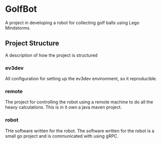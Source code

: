# GolfBot
A project in developing a robot for collecting golf balls using Lego Mindstorms.

## Project Structure
A description of how the project is structured

### ev3dev
All configuration for setting up the ev3dev environment, so it reproducible.

### remote
The project for controlling the robot using a remote machine to do all the heavy calculations. This is in it own a java maven project.

### robot
THe software written for the robot. The software written for the robot is a small go project and is communicated with using gRPC.
